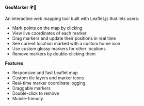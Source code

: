 **GeoMarker** 🌍📌

An interactive web mapping tool built with Leaflet.js that lets users:

- Mark points on the map by clicking
- View live coordinates of each marker
- Drag markers and update their positions in real time
- See current location marked with a custom home icon
- Use custom glossy markers for other locations
- Remove markers by double-clicking them

**Features**

- Responsive and fast Leaflet map
- Custom tile layers and marker icons
- Real-time marker coordinate logging
- Draggable markers
- Double-click to remove
- Mobile-friendly

